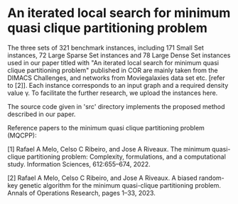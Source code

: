 # An iterated local search for minimum quasi clique partitioning problem

The three sets of 321 benchmark instances, including 171 Small Set instances, 72 Large Sparse Set instances and 78 Large Dense Set instances used in our paper titled with "An iterated local search for minimum quasi clique partitioning problem" published in COR are mainly taken from the DIMACS Challenges, and networks from Moviegalaxies data set etc. [refer to [2]]. Each instance corresponds to an input graph and a required density value γ. To facilitate the further research, we upload the instances here.

The source code given in 'src' directory implements the proposed method described in our paper.

Reference papers to the minimum quasi clique partitioning problem (MQCPP):

[1] Rafael A Melo, Celso C Ribeiro, and Jose A Riveaux. The minimum quasi-clique partitioning problem: Complexity, formulations, and a computational study. Information Sciences, 612:655–674, 2022.

[2] Rafael A Melo, Celso C Ribeiro, and Jose A Riveaux. A biased random-key genetic algorithm for the minimum quasi-clique partitioning problem. Annals of Operations Research, pages 1–33, 2023.
